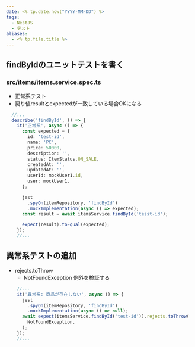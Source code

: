 ```yaml
---
date: <% tp.date.now("YYYY-MM-DD") %>
tags:
  - NestJS
  - テスト
aliases:
  - <% tp.file.title %>
---
```

## findByIdのユニットテストを書く

### src/items/items.service.spec.ts

- 正常系テスト 
- 戻り値resultとexpectedが一致している場合OKになる

```ts
  //...
  describe('findById', () => {
    it('正常系', async () => {
      const expected = {
        id: 'test-id',
        name: 'PC',
        price: 50000,
        description: '',
        status: ItemStatus.ON_SALE,
        createdAt: '',
        updatedAt: '',
        userId: mockUser1.id,
        user: mockUser1,
      };

      jest
        .spyOn(itemRepository, 'findById')
        .mockImplementation(async () => expected);
      const result = await itemsService.findById('tesst-id');

      expect(result).toEqual(expected);
    });
    //...
```

## 異常系テストの追加

- rejects.toThrow 
	- NotFoundException 例外を検証する

```ts
    //...
    it('異常系: 商品が存在しない', async () => {
      jest
        .spyOn(itemRepository, 'findById')
        .mockImplementation(async () => null);
      await expect(itemsService.findById('test-id')).rejects.toThrow(
        NotFoundException,
      );
    });
    //...
```